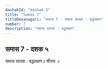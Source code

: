 ```yaml
---
dashakId: "dashak-5"
title: "Samas 7"
titleDevanagari: "समास 7 - समास सातवा : बद्धलक्षण"
number: 7
description: "समास सातवा : बद्धलक्षण"
---
```


## समास 7 - दशक ५

समास सातवा : बद्धलक्षण॥ श्रीराम ॥